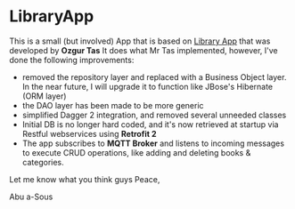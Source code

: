 # LibraryApp
This is a small (but involved) App that is based on [Library App](https://github.com/theozgurr/LibraryApp) that was developed by **Ozgur Tas**
It does what Mr Tas implemented, however, I've done the following improvements:

- removed the repository layer and replaced with a Business Object layer. In the near future, I will upgrade it to function like JBose's Hibernate (ORM layer)
- the DAO layer has been made to be more generic
- simplified Dagger 2 integration, and removed several unneeded classes
- Initial DB is no longer hard coded, and it's now retrieved at startup via Restful webservices using **Retrofit 2**
- The app subscribes to **MQTT Broker** and listens to incoming messages to execute CRUD operations, like adding and deleting books & categories.

Let me know what you think guys
Peace,

Abu a-Sous
